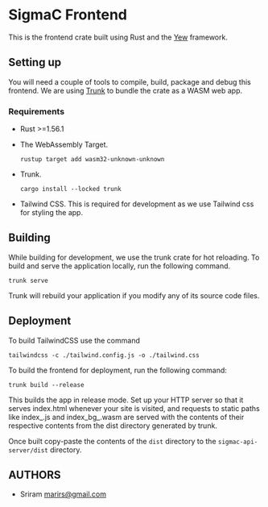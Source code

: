 # SigmaC Frontend
This is the frontend crate built using Rust and the [Yew](https://yew.rs) framework.

## Setting up
You will need a couple of tools to compile, build, package and debug this frontend. 
We are using [Trunk](https://trunkrs.dev) to bundle the crate as a WASM web app.
### Requirements
- Rust >=1.56.1
- The WebAssembly Target.

    `rustup target add wasm32-unknown-unknown`
- Trunk. 
 
    `cargo install --locked trunk`
- Tailwind CSS. This is required for development as we use Tailwind css for styling the app.

## Building
While building for development, we use the trunk crate for hot reloading. To build and serve the application locally, run the following command.  

`trunk serve`  

Trunk will rebuild your application if you modify any of its source code files.


## Deployment
To build TailwindCSS use the command

`tailwindcss -c ./tailwind.config.js -o ./tailwind.css`

To build the frontend for deployment, run the following command:

`trunk build --release`

This builds the app in release mode.  Set up your HTTP server so that it 
serves index.html whenever your site is visited, and requests to static 
paths like index_<hash>.js and index_bg_<hash>.wasm are served with the 
contents of their respective contents from the dist directory generated by 
trunk.

Once built copy-paste the contents of the `dist` directory to the `sigmac-api-server/dist` directory.

## AUTHORS
- Sriram <marirs@gmail.com>